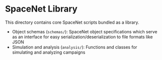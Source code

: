 # SpaceNet Library

This directory contains core SpaceNet scripts bundled as a library.

 * Object schemas (`schemas/`): SpaceNet object specifications which serve as an interface for easy serialization/deserialization to file formats like JSON
 * Simulation and analysis (`analysis/`): Functions and classes for simulating and analyzing campaigns
